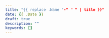 ```yaml
---
title: "{{ replace .Name "-" " " | title }}"
date: {{ .Date }}
draft: true
description: ""
keywords: []
---
```


